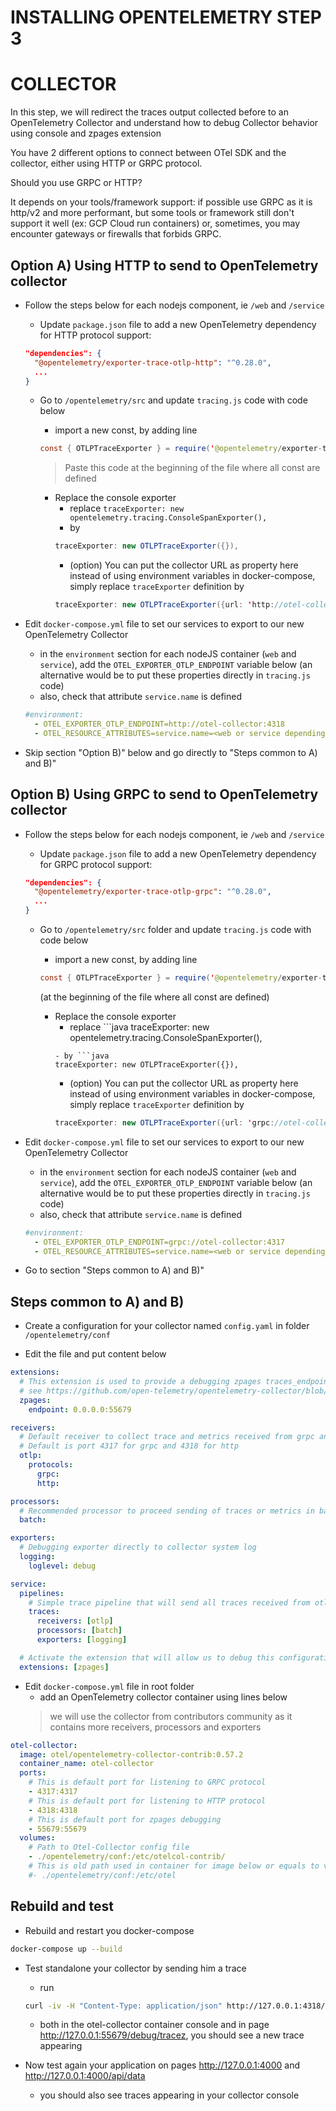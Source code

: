 # INSTALLING OPENTELEMETRY STEP 3

# COLLECTOR

In this step, we will redirect the traces output collected before to an OpenTelemetry Collector and understand how to debug Collector behavior using console and zpages extension

You have 2 different options to connect between OTel SDK and the collector, either using HTTP or GRPC protocol.

Should you use GRPC or HTTP?

It depends on your tools/framework support: if possible use GRPC as it is http/v2 and more performant, but some tools or framework still don't support it well (ex: GCP Cloud run containers) or, sometimes, you may encounter gateways or firewalls that forbids GRPC.


## Option A) Using HTTP to send to OpenTelemetry collector

- Follow the steps below for each nodejs component, ie `/web` and `/service`

  - Update `package.json` file to add a new OpenTelemetry dependency for HTTP protocol support:
  ```json
  "dependencies": {
    "@opentelemetry/exporter-trace-otlp-http": "^0.28.0",
    ...
  }
  ```

  - Go to `/opentelemetry/src` and update `tracing.js` code with code below
    - import a new const, by adding line
    ```java
    const { OTLPTraceExporter } = require('@opentelemetry/exporter-trace-otlp-http');
    ```
    > Paste this code at the beginning of the file where all const are defined

    - Replace the console exporter
      - replace `traceExporter: new opentelemetry.tracing.ConsoleSpanExporter(),`
      - by
      ```java
      traceExporter: new OTLPTraceExporter({}),
      ```
      - (option) You can put the collector URL as property here instead of using environment variables in docker-compose, simply replace `traceExporter` definition by
      ```java
      traceExporter: new OTLPTraceExporter({url: 'http://otel-collector:4318/v1/traces'}),
      ```

- Edit `docker-compose.yml` file to set our services to export to our new OpenTelemetry Collector
  - in the `environment` section for each nodeJS container (`web` and `service`), add the `OTEL_EXPORTER_OTLP_ENDPOINT` variable below (an alternative would be to put these properties directly in `tracing.js` code)
  - also, check that attribute `service.name` is defined
  ```yaml
  #environment:
    - OTEL_EXPORTER_OTLP_ENDPOINT=http://otel-collector:4318
    - OTEL_RESOURCE_ATTRIBUTES=service.name=<web or service depending on the container>
  ```

- Skip section "Option B)" below and go directly to "Steps common to A) and B)"


## Option B) Using GRPC to send to OpenTelemetry collector

- Follow the steps below for each nodejs component, ie `/web` and `/service`

  - Update `package.json` file to add a new OpenTelemetry dependency for GRPC protocol support:
  ```json
  "dependencies": {
    "@opentelemetry/exporter-trace-otlp-grpc": "^0.28.0",
    ...
  }
  ```

  - Go to `/opentelemetry/src` folder and update `tracing.js` code with code below
    - import a new const, by adding line
    ```java
    const { OTLPTraceExporter } = require('@opentelemetry/exporter-trace-otlp-grpc');
    ```
    (at the beginning of the file where all const are defined)

    - Replace the console exporter
      - replace ```java
      traceExporter: new opentelemetry.tracing.ConsoleSpanExporter(),
      ```
      - by ```java
      traceExporter: new OTLPTraceExporter({}),
      ```
      - (option) You can put the collector URL as property here instead of using environment variables in docker-compose, simply replace `traceExporter` definition by
      ```java
      traceExporter: new OTLPTraceExporter({url: 'grpc://otel-collector:4317'}),
      ```

- Edit `docker-compose.yml` file to set our services to export to our new OpenTelemetry Collector
  - in the `environment` section for each nodeJS container (`web` and `service`), add the `OTEL_EXPORTER_OTLP_ENDPOINT` variable below (an alternative would be to put these properties directly in `tracing.js` code)
  - also, check that attribute `service.name` is defined
  ```yaml
  #environment:
    - OTEL_EXPORTER_OTLP_ENDPOINT=grpc://otel-collector:4317
    - OTEL_RESOURCE_ATTRIBUTES=service.name=<web or service depending on the container>
  ```

- Go to section "Steps common to A) and B)"


## Steps common to A) and B)

- Create a configuration for your collector named `config.yaml` in folder `/opentelemetry/conf`

- Edit the file and put content below
```yaml
extensions:
  # This extension is used to provide a debugging zpages traces_endpoint
  # see https://github.com/open-telemetry/opentelemetry-collector/blob/main/extension/zpagesextension/README.md for more details
  zpages:
    endpoint: 0.0.0.0:55679

receivers:
  # Default receiver to collect trace and metrics received from grpc and http protocols
  # Default is port 4317 for grpc and 4318 for http
  otlp:
    protocols:
      grpc:
      http:

processors:
  # Recommended processor to proceed sending of traces or metrics in batch mode (requires less resources)
  batch:

exporters:
  # Debugging exporter directly to collector system log
  logging:
    loglevel: debug

service:
  pipelines:
    # Simple trace pipeline that will send all traces received from otlp protocol to the logs in batch mode
    traces:
      receivers: [otlp]
      processors: [batch]
      exporters: [logging]

  # Activate the extension that will allow us to debug this configuration from the collector web interface on port 55679 by default
  extensions: [zpages]
```

- Edit `docker-compose.yml` file in root folder
  - add an OpenTelemetry collector container using lines below
  > we will use the collector from contributors community as it contains more receivers, processors and exporters

```yaml
otel-collector:
  image: otel/opentelemetry-collector-contrib:0.57.2
  container_name: otel-collector
  ports:
    # This is default port for listening to GRPC protocol
    - 4317:4317
    # This is default port for listening to HTTP protocol
    - 4318:4318
    # This is default port for zpages debugging
    - 55679:55679
  volumes:
    # Path to Otel-Collector config file
    - ./opentelemetry/conf:/etc/otelcol-contrib/
    # This is old path used in container for image below or equals to v0.40.0
    #- ./opentelemetry/conf:/etc/otel
```


## Rebuild and test

- Rebuild and restart you docker-compose
```bash
docker-compose up --build
```

- Test standalone your collector by sending him a trace
  - run
  ```bash
  curl -iv -H "Content-Type: application/json" http://127.0.0.1:4318/v1/traces -d @./opentelemetry/test/small_data.json
  ```
  - both in the otel-collector container console and in page http://127.0.0.1:55679/debug/tracez, you should see a new trace appearing

- Now test again your application on pages http://127.0.0.1:4000 and http://127.0.0.1:4000/api/data
  - you should also see traces appearing in your collector console
